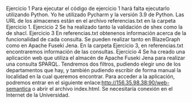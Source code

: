 Ejercicio 1
    Para ejecutar el código de ejercicio 1 hará falta ejecutarlo utilizando Python. Yo he utilizado Pycharm y la versión 3.9 de Python. Las URL de los almacenes están en el archivo referencias.txt en la carpeta Ejercicio 1.
Ejercicio 2
    Se ha realizado tanto la validación de shex como la de shacl.
Ejercicio 3
    En referencias.txt obtenenos información acerca de la funcionalidad de cada consulta. Se pueden realizar tanto en BlazeGraph como en Apache Fuseki Jena. En la carpeta Ejercicio 3, en referencias.txt encontraremos información de las consultas.
Ejercicio 4
    Se ha creado una aplicación web que utiliza el almacén de Apache Fuseki Jena para realizar una consulta SPARQL. Tendremos dos filtros, pudiendo elegir uno de los departamentos que hay, y también pudiendo escribir de forma manual la localidad en la cual queremos encontrar. Para acceder a la aplicación, podremos entrar en el siguiente enlace:http://156.35.98.38:90/web-semantica o abrir el archivo index.html. Se necesitaría conexión en el Internet de la Universidad.